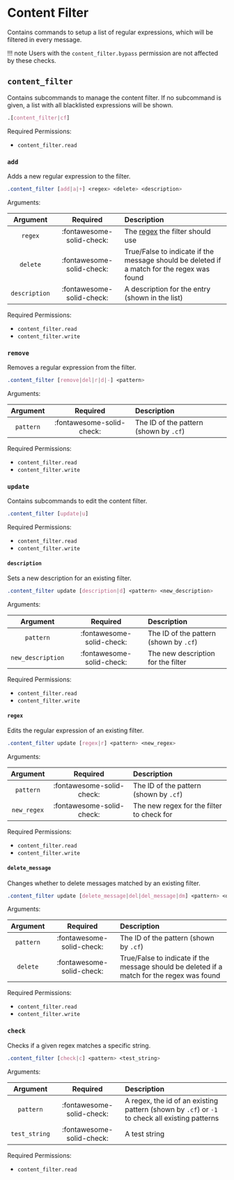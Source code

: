 # Content Filter

Contains commands to setup a list of regular expressions, which will be filtered in every message.

!!! note
    Users with the `content_filter.bypass` permission are not affected by these checks.


## `content_filter`

Contains subcommands to manage the content filter.
If no subcommand is given, a list with all blacklisted expressions will be shown.

```css
.[content_filter|cf]
```

Required Permissions:

- `content_filter.read`


### `add`

Adds a new regular expression to the filter.

```css
.content_filter [add|a|+] <regex> <delete> <description>
```

Arguments:

| Argument      | Required                  | Description                                                                                |
|:-------------:|:-------------------------:|:-------------------------------------------------------------------------------------------|
| `regex`       | :fontawesome-solid-check: | The [regex](https://regex101.com/) the filter should use                                   |
| `delete`      | :fontawesome-solid-check: | True/False to indicate if the message should be deleted if a match for the regex was found |
| `description` | :fontawesome-solid-check: | A description for the entry (shown in the list)                                            |

Required Permissions:

- `content_filter.read`
- `content_filter.write`


### `remove`

Removes a regular expression from the filter.

```css
.content_filter [remove|del|r|d|-] <pattern>
```

Arguments:

| Argument  | Required                  | Description                            |
|:---------:|:-------------------------:|:---------------------------------------|
| `pattern` | :fontawesome-solid-check: | The ID of the pattern (shown by `.cf`) |

Required Permissions:

- `content_filter.read`
- `content_filter.write`


### `update`

Contains subcommands to edit the content filter.

```css
.content_filter [update|u]
```

Required Permissions:

- `content_filter.read`
- `content_filter.write`


#### `description`

Sets a new description for an existing filter.

```css
.content_filter update [description|d] <pattern> <new_description>
```

Arguments:

| Argument          | Required                  | Description                            |
|:-----------------:|:-------------------------:|:---------------------------------------|
| `pattern`         | :fontawesome-solid-check: | The ID of the pattern (shown by `.cf`) |
| `new_description` | :fontawesome-solid-check: | The new description for the filter     |

Required Permissions:

- `content_filter.read`
- `content_filter.write`


#### `regex`

Edits the regular expression of an existing filter.

```css
.content_filter update [regex|r] <pattern> <new_regex>
```

Arguments:

| Argument    | Required                  | Description                               |
|:-----------:|:-------------------------:|:------------------------------------------|
| `pattern`   | :fontawesome-solid-check: | The ID of the pattern (shown by `.cf`)    |
| `new_regex` | :fontawesome-solid-check: | The new regex for the filter to check for |

Required Permissions:

- `content_filter.read`
- `content_filter.write`


#### `delete_message`

Changes whether to delete messages matched by an existing filter.

```css
.content_filter update [delete_message|del|del_message|dm] <pattern> <delete>
```

Arguments:

| Argument  | Required                  | Description                                                                                |
|:---------:|:-------------------------:|:-------------------------------------------------------------------------------------------|
| `pattern` | :fontawesome-solid-check: | The ID of the pattern (shown by `.cf`)                                                     |
| `delete`  | :fontawesome-solid-check: | True/False to indicate if the message should be deleted if a match for the regex was found |

Required Permissions:

- `content_filter.read`
- `content_filter.write`


### `check`

Checks if a given regex matches a specific string.

```css
.content_filter [check|c] <pattern> <test_string>
```

Arguments:

| Argument      | Required                  | Description                                                                                    |
|:-------------:|:-------------------------:|:-----------------------------------------------------------------------------------------------|
| `pattern`     | :fontawesome-solid-check: | A regex, the id of an existing pattern (shown by `.cf`) or `-1` to check all existing patterns |
| `test_string` | :fontawesome-solid-check: | A test string                                                                                  |

Required Permissions:

- `content_filter.read`
